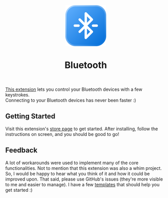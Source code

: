 <p align="center">
  <img src="assets/logo.png" height="128">
  <h1 align="center">Bluetooth</h1>
</p>

<p align="center">
  <a aria-label="Follow me on Twitter" href="https://twitter.com/VladinskiDev">
    <img alt="" src="https://img.shields.io/badge/Follow%20@VladinskiDev-black.svg?style=for-the-badge&logo=Twitter">
  </a>
</p>

[This extension](https://github.com/VladCuciureanu/RaycastBluetooth) lets you control your Bluetooth devices with a few keystrokes.<br/>
Connecting to your Bluetooth devices <!--and changing your AirPods' noise-cancelling profile -->has never been faster :)

<!-- ![Header](assets/header.png) -->

## Getting Started

Visit this extension's [store page](https://www.raycast.com/vladinski/bluetooth) to get started. After installing, follow the instructions on screen, and you should be good to go!

## Feedback

A lot of workarounds were used to implement many of the core functionalities. Not to mention that this extension was also a whim project. So, I would be happy to hear what you think of it and how it could be improved upon. That said, please use GitHub's issues (they're more visible to me and easier to manage). I have a few [templates](https://github.com/raycast/extensions/issues/new/choose) that should help you get started :)
